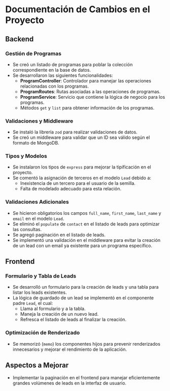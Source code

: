 # Documentación de Cambios en el Proyecto

## Backend


### Gestión de Programas

- Se creó un listado de programas para poblar la colección correspondiente en la base de datos.
- Se desarrollaron las siguientes funcionalidades:
  - **ProgramController**: Controlador para manejar las operaciones relacionadas con los programas.
  - **ProgramRoutes**: Rutas asociadas a las operaciones de programas.
  - **ProgramService**: Servicio que contiene la lógica de negocio para los programas.
  - Métodos `get` y `list` para obtener información de los programas.

### Validaciones y Middleware

- Se instaló la librería `zod` para realizar validaciones de datos.
- Se creó un middleware para validar que un ID sea válido según el formato de MongoDB.

### Tipos y Modelos

- Se instalaron los tipos de `express` para mejorar la tipificación en el proyecto.
- Se comentó la asignación de terceros en el modelo `Lead` debido a:
  - Inexistencia de un tercero para el usuario de la semilla.
  - Falta de modelado adecuado para esta relación.

### Validaciones Adicionales

- Se hicieron obligatorios los campos `full_name`, `first_name`, `last_name` y `email` en el modelo `Lead`.
- Se eliminó el `populate` de `contact` en el listado de leads para optimizar las consultas.
- Se agregó paginación en el listado de leads.
- Se implementó una validación en el middleware para evitar la creación de un lead con un email ya existente para un programa específico.

## Frontend

### Formulario y Tabla de Leads

- Se desarrolló un formulario para la creación de leads y una tabla para listar los leads existentes.
- La lógica de guardado de un lead se implementó en el componente padre `Lead`, el cual:
  - Llama al formulario y a la tabla.
  - Maneja la creación de un nuevo lead.
  - Refresca el listado de leads al finalizar la creación.

### Optimización de Renderizado

- Se memorizó (`memo`) los componentes hijos para prevenir renderizados innecesarios y mejorar el rendimiento de la aplicación.

## Aspectos a Mejorar

- Implementar la paginación en el frontend para manejar eficientemente grandes volúmenes de leads en la interfaz de usuario.

